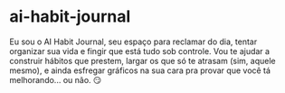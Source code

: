 # ai-habit-journal
Eu sou o AI Habit Journal, seu espaço para reclamar do dia, tentar organizar sua vida e fingir que está tudo sob controle. Vou te ajudar a construir hábitos que prestem, largar os que só te atrasam (sim, aquele mesmo), e ainda esfregar gráficos na sua cara pra provar que você tá melhorando... ou não. 😏
